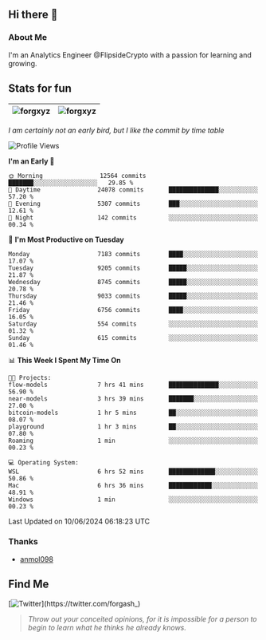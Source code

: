 ## Hi there 👋

### About Me

I'm an Analytics Engineer @FlipsideCrypto with a passion for learning and growing.
  
## Stats for fun

| <img align="center" src="https://github-readme-streak-stats.herokuapp.com/?user=forgxyz&theme=tokyonight" alt="forgxyz" /> | <img align="center" src="https://github-readme-stats.vercel.app/api?username=forgxyz&theme=tokyonight&show_icons=true" alt="forgxyz" /> |
| ------------- |------------- |

*I am certainly not an early bird, but I like the commit by time table*  

<!--START_SECTION:waka-->
![Profile Views](http://img.shields.io/badge/Profile%20Views-0-blue)

**I'm an Early 🐤** 

```text
🌞 Morning                12564 commits       ███████░░░░░░░░░░░░░░░░░░   29.85 % 
🌆 Daytime                24078 commits       ██████████████░░░░░░░░░░░   57.20 % 
🌃 Evening                5307 commits        ███░░░░░░░░░░░░░░░░░░░░░░   12.61 % 
🌙 Night                  142 commits         ░░░░░░░░░░░░░░░░░░░░░░░░░   00.34 % 
```
📅 **I'm Most Productive on Tuesday** 

```text
Monday                   7183 commits        ████░░░░░░░░░░░░░░░░░░░░░   17.07 % 
Tuesday                  9205 commits        █████░░░░░░░░░░░░░░░░░░░░   21.87 % 
Wednesday                8745 commits        █████░░░░░░░░░░░░░░░░░░░░   20.78 % 
Thursday                 9033 commits        █████░░░░░░░░░░░░░░░░░░░░   21.46 % 
Friday                   6756 commits        ████░░░░░░░░░░░░░░░░░░░░░   16.05 % 
Saturday                 554 commits         ░░░░░░░░░░░░░░░░░░░░░░░░░   01.32 % 
Sunday                   615 commits         ░░░░░░░░░░░░░░░░░░░░░░░░░   01.46 % 
```


📊 **This Week I Spent My Time On** 

```text
🐱‍💻 Projects: 
flow-models              7 hrs 41 mins       ██████████████░░░░░░░░░░░   56.90 % 
near-models              3 hrs 39 mins       ███████░░░░░░░░░░░░░░░░░░   27.00 % 
bitcoin-models           1 hr 5 mins         ██░░░░░░░░░░░░░░░░░░░░░░░   08.07 % 
playground               1 hr 3 mins         ██░░░░░░░░░░░░░░░░░░░░░░░   07.80 % 
Roaming                  1 min               ░░░░░░░░░░░░░░░░░░░░░░░░░   00.23 % 

💻 Operating System: 
WSL                      6 hrs 52 mins       █████████████░░░░░░░░░░░░   50.86 % 
Mac                      6 hrs 36 mins       ████████████░░░░░░░░░░░░░   48.91 % 
Windows                  1 min               ░░░░░░░░░░░░░░░░░░░░░░░░░   00.23 % 
```


 Last Updated on 10/06/2024 06:18:23 UTC
<!--END_SECTION:waka-->

### Thanks
 - [anmol098](https://github.com/anmol098/waka-readme-stats/)
  
## Find Me
[![Twitter](https://img.shields.io/twitter/url/https/twitter.com/forgash_.svg?style=social&label=Follow%20%40forgash_)](https://twitter.com/forgash_)


> *Throw out your conceited opinions, for it is impossible for a person to begin to learn what he thinks he already knows.* 
